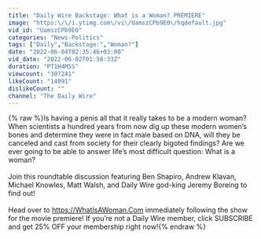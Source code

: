 ```yaml
---
title: "Daily Wire Backstage: What is a Woman? PREMIERE"
image: "https:\/\/i.ytimg.com\/vi\/UamszCPb9E0\/hqdefault.jpg"
vid_id: "UamszCPb9E0"
categories: "News-Politics"
tags: ["Daily","Backstage:","Woman?"]
date: "2022-06-04T02:35:46+03:00"
vid_date: "2022-06-02T01:58:33Z"
duration: "PT1H4M5S"
viewcount: "307241"
likeCount: "14091"
dislikeCount: ""
channel: "The Daily Wire"
---
```

{% raw %}Is having a penis all that it really takes to be a modern woman? When scientists a hundred years from now dig up these modern women’s bones and determine they were in fact male based on DNA, will they be canceled and cast from society for their clearly bigoted findings? Are we ever going to be able to answer life’s most difficult question: What is a woman?  <br /><br />Join this roundtable discussion featuring Ben Shapiro, Andrew Klavan, Michael Knowles, Matt Walsh, and Daily Wire god-king Jeremy Boreing to find out!<br /><br />Head over to <a rel="nofollow" target="blank" href="https://WhatIsAWoman.Com">https://WhatIsAWoman.Com</a> immediately following the show for the movie premiere! If you’re not a Daily Wire member, click SUBSCRIBE and get 25% OFF your membership right now!{% endraw %}
